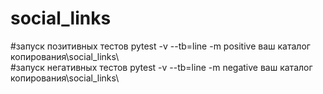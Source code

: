 # social_links
#запуск позитивных тестов
pytest -v --tb=line -m positive ваш каталог копирования\social_links\  
#запуск негативных тестов
pytest -v --tb=line -m negative ваш каталог копирования\social_links\  
